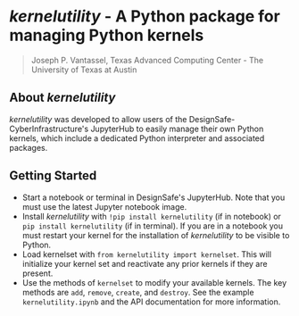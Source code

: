 # _kernelutility_ - A Python package for managing Python kernels

> Joseph P. Vantassel, Texas Advanced Computing Center - The University of Texas at Austin

## About _kernelutility_

_kernelutility_ was developed to allow users of the DesignSafe-CyberInfrastructure's
JupyterHub to easily manage their own Python kernels, which include a dedicated Python
interpreter and associated packages.

## Getting Started

- Start a notebook or terminal in DesignSafe's JupyterHub. Note that you must use the latest
Jupyter notebook image.
- Install _kernelutility_ with `!pip install kernelutility` (if in notebook) or
`pip install kernelutility` (if in terminal).
If you are in a notebook you must restart your kernel for the installation of _kernelutility_
to be visible to Python.
- Load kernelset with `from kernelutility import kernelset`. This will initialize your kernel
set and reactivate any prior kernels
if they are present.
- Use the methods of `kernelset` to modify your available kernels. The key methods are `add`,
`remove`, `create`, and `destroy`. See the example `kernelutility.ipynb` and the API documentation
for more information.
